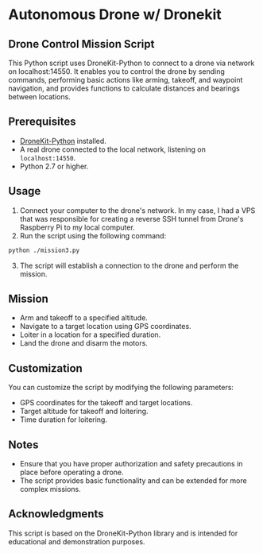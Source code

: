 # Autonomous Drone w/ Dronekit

## Drone Control Mission Script

This Python script uses DroneKit-Python to connect to a drone via network on localhost:14550. It enables you to control the drone by sending commands, performing basic actions like arming, takeoff, and waypoint navigation, and provides functions to calculate distances and bearings between locations.

## Prerequisites

- [DroneKit-Python](https://github.com/dronekit/dronekit-python) installed.
- A real drone connected to the local network, listening on `localhost:14550`.
- Python 2.7 or higher.


## Usage
1. Connect your computer to the drone's network. In my case, I had a VPS that was responsible for creating a reverse SSH tunnel from Drone's Raspberry Pi to my local computer.
2. Run the script using the following command:
```bash
python ./mission3.py
```
3. The script will establish a connection to the drone and perform the mission.

## Mission
- Arm and takeoff to a specified altitude.
- Navigate to a target location using GPS coordinates.
- Loiter in a location for a specified duration.
- Land the drone and disarm the motors.

## Customization
You can customize the script by modifying the following parameters:
- GPS coordinates for the takeoff and target locations.
- Target altitude for takeoff and loitering.
- Time duration for loitering.

## Notes
- Ensure that you have proper authorization and safety precautions in place before operating a drone.
- The script provides basic functionality and can be extended for more complex missions.

## Acknowledgments
This script is based on the DroneKit-Python library and is intended for educational and demonstration purposes.
